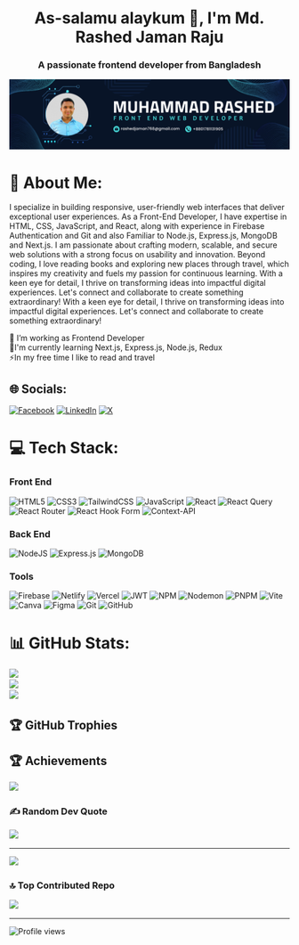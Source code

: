 <h1 align="center">As-salamu alaykum 🤝, I'm Md. Rashed Jaman Raju</h1>
<h3 align="center">A passionate frontend developer from Bangladesh</h3>

![profile image](./image/banner.png)

# 💫 About Me:

I specialize in building responsive, user-friendly web interfaces that deliver exceptional user experiences. As a Front-End Developer, I have expertise in HTML, CSS, JavaScript, and React, along with experience in Firebase Authentication and Git and also Familiar to Node.js, Express.js, MongoDB and Next.js. I am passionate about crafting modern, scalable, and secure web solutions with a strong focus on usability and innovation. Beyond coding, I love reading books and exploring new places through travel, which inspires my creativity and fuels my passion for continuous learning. With a keen eye for detail, I thrive on transforming ideas into impactful digital experiences. Let's connect and collaborate to create something extraordinary! With a keen eye for detail, I thrive on transforming ideas into impactful digital experiences. Let's connect and collaborate to create something extraordinary!

🔭 I’m working as Frontend Developer<br>🌱I'm currently learning Next.js, Express.js, Node.js, Redux<br>⚡In my free time I like to read and travel

## 🌐 Socials:

[![Facebook](https://img.shields.io/badge/Facebook-%231877F2.svg?logo=Facebook&logoColor=white)](https://facebook.com/mrasheed21) [![LinkedIn](https://img.shields.io/badge/LinkedIn-%230077B5.svg?logo=linkedin&logoColor=white)](https://linkedin.com/in/mrashed21) [![X](https://img.shields.io/badge/X-black.svg?logo=X&logoColor=white)](https://x.com/mrashed_21)

# 💻 Tech Stack:

<h3>Front End</h3>

![HTML5](https://img.shields.io/badge/html5-%23E34F26.svg?style=for-the-badge&logo=html5&logoColor=white) ![CSS3](https://img.shields.io/badge/css3-%231572B6.svg?style=for-the-badge&logo=css3&logoColor=white) ![TailwindCSS](https://img.shields.io/badge/tailwindcss-%2338B2AC.svg?style=for-the-badge&logo=tailwind-css&logoColor=white) ![JavaScript](https://img.shields.io/badge/javascript-%23323330.svg?style=for-the-badge&logo=javascript&logoColor=%23F7DF1E) ![React](https://img.shields.io/badge/react-%2320232a.svg?style=for-the-badge&logo=react&logoColor=%2361DAFB) ![React Query](https://img.shields.io/badge/-React%20Query-FF4154?style=for-the-badge&logo=react%20query&logoColor=white) ![React Router](https://img.shields.io/badge/React_Router-CA4245?style=for-the-badge&logo=react-router&logoColor=white) ![React Hook Form](https://img.shields.io/badge/React%20Hook%20Form-%23EC5990.svg?style=for-the-badge&logo=reacthookform&logoColor=white) ![Context-API](https://img.shields.io/badge/Context--Api-000000?style=for-the-badge&logo=react)

<h3> Back End </h3>

![NodeJS](https://img.shields.io/badge/node.js-6DA55F?style=for-the-badge&logo=node.js&logoColor=white) ![Express.js](https://img.shields.io/badge/express.js-%23404d59.svg?style=for-the-badge&logo=express&logoColor=%2361DAFB) ![MongoDB](https://img.shields.io/badge/MongoDB-%234ea94b.svg?style=for-the-badge&logo=mongodb&logoColor=white)

<h3> Tools</h3>

![Firebase](https://img.shields.io/badge/firebase-%23039BE5.svg?style=for-the-badge&logo=firebase) ![Netlify](https://img.shields.io/badge/netlify-%23000000.svg?style=for-the-badge&logo=netlify&logoColor=#00C7B7) ![Vercel](https://img.shields.io/badge/vercel-%23000000.svg?style=for-the-badge&logo=vercel&logoColor=white) ![JWT](https://img.shields.io/badge/JWT-black?style=for-the-badge&logo=JSON%20web%20tokens) ![NPM](https://img.shields.io/badge/NPM-%23CB3837.svg?style=for-the-badge&logo=npm&logoColor=white) ![Nodemon](https://img.shields.io/badge/NODEMON-%23323330.svg?style=for-the-badge&logo=nodemon&logoColor=%BBDEAD) ![PNPM](https://img.shields.io/badge/pnpm-%234a4a4a.svg?style=for-the-badge&logo=pnpm&logoColor=f69220) ![Vite](https://img.shields.io/badge/vite-%23646CFF.svg?style=for-the-badge&logo=vite&logoColor=white) ![Canva](https://img.shields.io/badge/Canva-%2300C4CC.svg?style=for-the-badge&logo=Canva&logoColor=white) ![Figma](https://img.shields.io/badge/figma-%23F24E1E.svg?style=for-the-badge&logo=figma&logoColor=white) ![Git](https://img.shields.io/badge/git-%23F05033.svg?style=for-the-badge&logo=git&logoColor=white) ![GitHub](https://img.shields.io/badge/github-%23121011.svg?style=for-the-badge&logo=github&logoColor=white)

# 📊 GitHub Stats:

![](https://github-readme-stats.vercel.app/api?username=mrashed21&theme=dark&hide_border=false&include_all_commits=true&count_private=true)<br/>
![](https://github-readme-streak-stats.herokuapp.com/?user=mrashed21&theme=dark&hide_border=false)<br/>
![](https://github-readme-stats.vercel.app/api/top-langs/?username=mrashed21&theme=dark&hide_border=false&include_all_commits=true&count_private=true&layout=compact)

## 🏆 GitHub Trophies

## 🏆 Achievements

![](https://github-profile-trophy.vercel.app/?username=mrashed21&theme=radical&no-frame=false&no-bg=false&margin-w=4)

### ✍️ Random Dev Quote

![](https://quotes-github-readme.vercel.app/api?type=horizontal&theme=radical)

---

[![](https://visitcount.itsvg.in/api?id=mrashed21&icon=0&color=0)](https://visitcount.itsvg.in)

### 🔝 Top Contributed Repo

![](https://github-contributor-stats.vercel.app/api?username=mrashed21&limit=5&theme=dark&combine_all_yearly_contributions=true)

---

<p align="left">
  <img src="https://komarev.com/ghpvc/?username=mrashed21&label=Profile%20views&color=0e75b6&style=flat" alt="Profile views" />


<!-- Proudly created with GPRM ( https://gprm.itsvg.in ) -->
